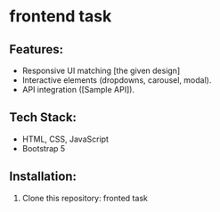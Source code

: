 # frontend task

## Features:
- Responsive UI matching [the given design]
- Interactive elements (dropdowns, carousel, modal).
- API integration ([Sample API]).

## Tech Stack:
- HTML, CSS, JavaScript
- Bootstrap 5

## Installation:
1. Clone this repository:
   fronted task
